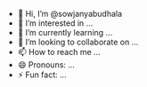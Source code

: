 - 👋 Hi, I’m @sowjanyabudhala
- 👀 I’m interested in ...
- 🌱 I’m currently learning ...
- 💞️ I’m looking to collaborate on ...
- 📫 How to reach me ...
- 😄 Pronouns: ...
- ⚡ Fun fact: ...

<!---
sowjanyabudhala/sowjanyabudhala is a ✨ special ✨ repository because its `README.md` (this file) appears on your GitHub profile.
You can click the Preview link to take a look at your changes.
--->
